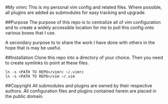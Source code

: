 #My vimrc
This is my personal vim config and related files. Where possible, all plugins are added as submodules for easy tracking and upgrade.

##Purpose
The purpose of this repo is to centralize all of vim configuration and to create a widely accessible location for me to pull this config onto various boxes that I use.

A secondary purpose to to share the work I have done with others in the hope that is may be useful.

##Installation
Clone this repo into a directory of your choice. Then you need to create symlinks to point at these files.

    ln -s <PATH TO REPO>/vimrc ~/.vimrc
    ln -s <PATH TO REPO>/vim ~/.vim

##Copyright
All submodules and plugins are owned by their respective authors. All configuration files and plugins contained herein are placed in the public domain.
